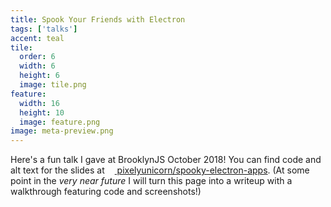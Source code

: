 ```yaml
---
title: Spook Your Friends with Electron
tags: ['talks']
accent: teal
tile:
  order: 6
  width: 6
  height: 6
  image: tile.png
feature:
  width: 16
  height: 10
  image: feature.png
image: meta-preview.png
---
```


Here's a fun talk I gave at BrooklynJS October 2018! You can find code and alt text for the slides at <a href="https://github.com/pixelyunicorn/spooky-electron-apps" class="uno" target="_blank"><img src="https://icon.now.sh/github/000" height="12" width="12" /> pixelyunicorn/spooky-electron-apps</a>. (At some point in the _very near future_ I will turn this page into a writeup with a walkthrough featuring code and screenshots!)

<script async class="speakerdeck-embed" data-id="eae6bd1c5be84926ad99c5989ff422ec" data-ratio="1.33333333333333" src="//speakerdeck.com/assets/embed.js"></script>
